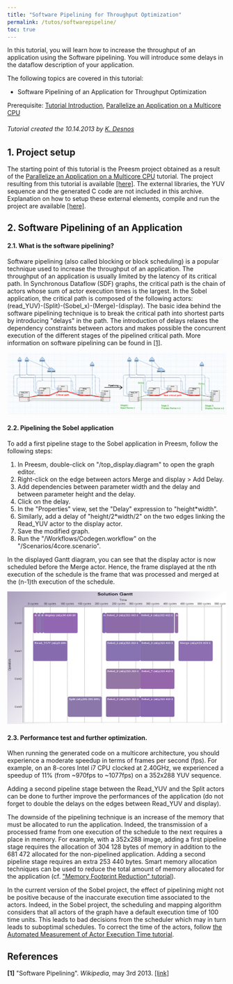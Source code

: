 ```yaml
---
title: "Software Pipelining for Throughput Optimization"
permalink: /tutos/softwarepipeline/
toc: true
---
```


In this tutorial, you will learn how to increase the throughput of an application using the Software pipelining. You will introduce some delays in the dataflow description of your application.

The following topics are covered in this tutorial:

*   Software Pipelining of an Application for Throughput Optimization

Prerequisite: [Tutorial Introduction](index.php?id=tutorial-introduction), [Parallelize an Application on a Multicore CPU](index.php?id=parallelize-an-application-on-a-multicore-cpu)


###### Tutorial created the 10.14.2013 by [K. Desnos](mailto:kdesnos@insa-rennes.fr)

1\. Project setup
-----------------

The starting point of this tutorial is the Preesm project obtained as a result of the [Parallelize an Application on a Multicore CPU](index.php?id=parallelize-an-application-on-a-multicore-cpu) tutorial. The project resulting from this tutorial is available [\[here\]](data/uploads/tutorial_zips/tutorial1_result.zip). The external libraries, the YUV sequence and the generated C code are not included in this archive. Explanation on how to setup these external elements, compile and run the project are available [\[here\]](index.php?id=parallelize-an-application-on-a-multicore-cpu).

2\. Software Pipelining of an Application
-----------------------------------------

#### 2.1. What is the software pipelining?

Software pipelining (also called blocking or block scheduling) is a popular technique used to increase the throughput of an application. The throughput of an application is usually limited by the latency of its critical path. In Synchronous Dataflow (SDF) graphs, the critical path is the chain of actors whose sum of actor execution times is the largest. In the Sobel application, the critical path is composed of the following actors: (read\_YUV)-(Split)-(Sobel\_x)-(Merge)-(display). The basic idea behind the software pipelining technique is to break the critical path into shortest parts by introducing "delays" in the path. The introduction of delays relaxes the dependency constraints between actors and makes possible the concurrent execution of the different stages of the pipelined critical path. More information on software pipelining can be found in [\[1\]](#ref).

[![](/assets/tutos/softwarepipeline/sobel_pipelining.png)](/assets/tutos/softwarepipeline/sobel_pipelining.png)

#### 2.2. Pipelining the Sobel application

To add a first pipeline stage to the Sobel application in Preesm, follow the following steps:

1.  In Preesm, double-click on "/top_display.diagram" to open the graph editor.
2.  Right-click on the edge between actors Merge and display > Add Delay.
3.  Add dependencies between parameter width and the delay and between parameter height and the delay.
4.  Click on the delay.
5.  In the "Properties" view, set the "Delay" expression to "height*width".
6.  Similarly, add a delay of "height/2*width/2" on the two edges linking the Read_YUV actor to the display actor.
7.  Save the modified graph.
8.  Run the "/Workflows/Codegen.workflow" on the "/Scenarios/4core.scenario".

In the displayed Gantt diagram, you can see that the display actor is now scheduled before the Merge actor. Hence, the frame displayed at the nth execution of the schedule is the frame that was processed and merged at the (n-1)th execution of the schedule.

![](/assets/tutos/softwarepipeline/4coregantt_1pipeline.png)

#### 2.3. Performance test and further optimization.

When running the generated code on a multicore architecture, you should experience a moderate speedup in terms of frames per second (fps). For example, on an 8-cores Intel i7 CPU clocked at 2.40GHz, we experienced a speedup of 11% (from ~970fps to ~1077fps) on a 352x288 YUV sequence.

Adding a second pipeline stage between the Read\_YUV and the Split actors can be done to further improve the performances of the application (do not forget to double the delays on the edges between Read\_YUV and display).

The downside of the pipelining technique is an increase of the memory that must be allocated to run the application. Indeed, the transmission of a processed frame from one execution of the schedule to the next requires a place in memory. For example, with a 352x288 image, adding a first pipeline stage requires the allocation of 304 128 bytes of memory in addition to the 681 472 allocated for the non-pipelined application. Adding a second pipeline stage requires an extra 253 440 bytes. Smart memory allocation techniques can be used to reduce the total amount of memory allocated for the application (cf. ["Memory Footprint Reduction" tutorial](index.php?id=memory-footprint-reduction)).

In the current version of the Sobel project, the effect of pipelining might not be positive because of the inaccurate execution time associated to the actors. Indeed, in the Sobel project, the scheduling and mapping algorithm considers that all actors of the graph have a default execution time of 100 time units. This leads to bad decisions from the scheduler which may in turn leads to suboptimal schedules. To correct the time of the actors, follow [the Automated Measurement of Actor Execution Time tutorial](index.php?id=automated-actor-execution-time-measurement).

References
----------

**\[1\]** "Software Pipelining". _Wikipedia_, may 3rd 2013. [\[link\]](http://en.wikipedia.org/w/index.php?title=Software_pipelining&oldid=551016521)
